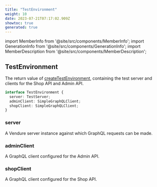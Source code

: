 ```yaml
---
title: "TestEnvironment"
weight: 10
date: 2023-07-21T07:17:02.909Z
showtoc: true
generated: true
---
```

<!-- This file was generated from the Vendure source. Do not modify. Instead, re-run the "docs:build" script -->
import MemberInfo from '@site/src/components/MemberInfo';
import GenerationInfo from '@site/src/components/GenerationInfo';
import MemberDescription from '@site/src/components/MemberDescription';


## TestEnvironment

<GenerationInfo sourceFile="packages/testing/src/create-test-environment.ts" sourceLine="13" packageName="@vendure/testing" />

The return value of <a href='/docs/reference/typescript-api/testing/create-test-environment#createtestenvironment'>createTestEnvironment</a>, containing the test server
and clients for the Shop API and Admin API.

```ts title="Signature"
interface TestEnvironment {
  server: TestServer;
  adminClient: SimpleGraphQLClient;
  shopClient: SimpleGraphQLClient;
}
```

<div className="members-wrapper">

### server

<MemberInfo kind="property" type="<a href='/docs/reference/typescript-api/testing/test-server#testserver'>TestServer</a>"   />

A Vendure server instance against which GraphQL requests can be made.
### adminClient

<MemberInfo kind="property" type="<a href='/docs/reference/typescript-api/testing/simple-graph-qlclient#simplegraphqlclient'>SimpleGraphQLClient</a>"   />

A GraphQL client configured for the Admin API.
### shopClient

<MemberInfo kind="property" type="<a href='/docs/reference/typescript-api/testing/simple-graph-qlclient#simplegraphqlclient'>SimpleGraphQLClient</a>"   />

A GraphQL client configured for the Shop API.


</div>
